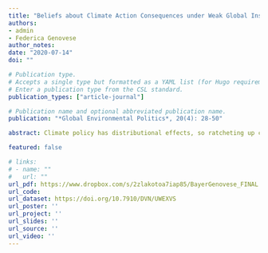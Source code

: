 ```yaml
---
title: "Beliefs about Climate Action Consequences under Weak Global Institutions: Sectors, Home Bias, and International Embeddedness"
authors:
- admin
- Federica Genovese
author_notes:
date: "2020-07-14"
doi: ""

# Publication type.
# Accepts a single type but formatted as a YAML list (for Hugo requirements).
# Enter a publication type from the CSL standard.
publication_types: ["article-journal"]

# Publication name and optional abbreviated publication name.
publication: "*Global Environmental Politics*, 20(4): 28-50"

abstract: Climate policy has distributional effects, so ratcheting up climate ambition over time will only become politically feasible if the general public believes that their country can win from ambitious climate action. In this paper, we develop a theory of belief formation which anchors distributional effects from climate action at the sector level. Specifically, we study how knowing about these impacts shapes public beliefs about collective economic consequences from climate policy---not only in a home country but also abroad. Findings from a nationally representative survey experiment in the United Kingdom demonstrate that respondents are biased towards their home country in assessing information about winning and losing sectors. While beliefs brighten for good news and worsen for bad news when home country information is provided, distributional effects from abroad are discounted for belief formation. We also show that feelings of international embeddedness, akin to globalization attitudes, make respondents consistently hold more positive beliefs that the UK can benefit from ambitious climate action. Ruling out several alternative explanations, these results offer a first step towards a better understanding of how distributional effects in one issue area, such as globalization, can spill over to other issue areas, such as climate change.

featured: false

# links:
# - name: ""
#   url: ""
url_pdf: https://www.dropbox.com/s/2zlakotoa7iap85/BayerGenovese_FINAL.pdf?dl=0
url_code: 
url_dataset: https://doi.org/10.7910/DVN/UWEXVS
url_poster: ''
url_project: ''
url_slides: ''
url_source: ''
url_video: ''
---
```




